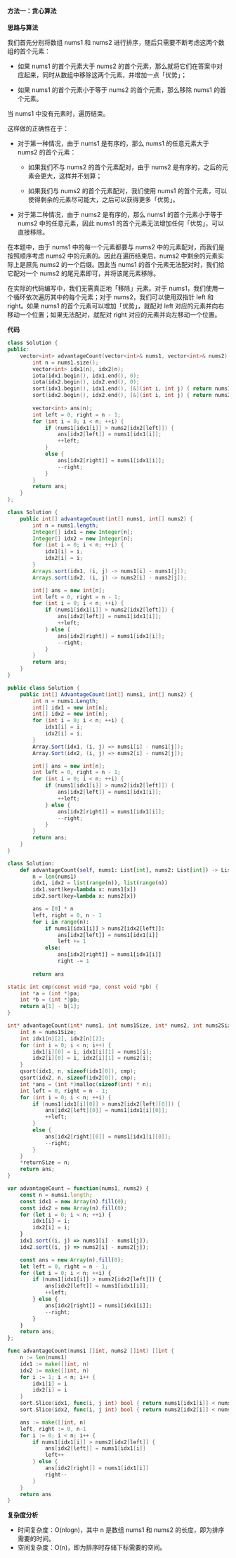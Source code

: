 ﻿#### [](https://leetcode.cn/problems/advantage-shuffle/solution/you-shi-xi-pai-by-leetcode-solution-sqsf//#方法一：贪心算法)方法一：贪心算法

**思路与算法**

我们首先分别将数组 nums1 和 nums2 进行排序，随后只需要不断考虑这两个数组的首个元素：

-   如果 nums1 的首个元素大于 nums2 的首个元素，那么就将它们在答案中对应起来，同时从数组中移除这两个元素，并增加一点「优势」；

-   如果 nums1 的首个元素小于等于 nums2 的首个元素，那么移除 nums1 的首个元素。


当 nums1 中没有元素时，遍历结束。

这样做的正确性在于：

-   对于第一种情况，由于 nums1 是有序的，那么 nums1 的任意元素大于 nums2 的首个元素：

    -   如果我们不与 nums2 的首个元素配对，由于 nums2 是有序的，之后的元素会更大，这样并不划算；

    -   如果我们与 nums2 的首个元素配对，我们使用 nums1 的首个元素，可以使得剩余的元素尽可能大，之后可以获得更多「优势」。

-   对于第二种情况，由于 nums2 是有序的，那么 nums1 的首个元素小于等于 nums2 中的任意元素，因此 nums1 的首个元素无法增加任何「优势」，可以直接移除。


在本题中，由于 nums1 中的每一个元素都要与 nums2 中的元素配对，而我们是按照顺序考虑 nums2 中的元素的。因此在遍历结束后，nums2 中剩余的元素实际上是原先 nums2 的一个后缀。因此当 nums1 的首个元素无法配对时，我们给它配对一个 nums2 的尾元素即可，并将该尾元素移除。

在实际的代码编写中，我们无需真正地「移除」元素。对于 nums1，我们使用一个循环依次遍历其中的每个元素；对于 nums2，我们可以使用双指针 left 和 right。如果 nums1 的首个元素可以增加「优势」，就配对 left 对应的元素并向右移动一个位置；如果无法配对，就配对 right 对应的元素并向左移动一个位置。

**代码**

```C++
class Solution {
public:
    vector<int> advantageCount(vector<int>& nums1, vector<int>& nums2) {
        int n = nums1.size();
        vector<int> idx1(n), idx2(n);
        iota(idx1.begin(), idx1.end(), 0);
        iota(idx2.begin(), idx2.end(), 0);
        sort(idx1.begin(), idx1.end(), [&](int i, int j) { return nums1[i] < nums1[j]; });
        sort(idx2.begin(), idx2.end(), [&](int i, int j) { return nums2[i] < nums2[j]; });
        
        vector<int> ans(n);
        int left = 0, right = n - 1;
        for (int i = 0; i < n; ++i) {
            if (nums1[idx1[i]] > nums2[idx2[left]]) {
                ans[idx2[left]] = nums1[idx1[i]];
                ++left;
            }
            else {
                ans[idx2[right]] = nums1[idx1[i]];
                --right;
            }
        }
        return ans;
    }
};

```

```Java
class Solution {
    public int[] advantageCount(int[] nums1, int[] nums2) {
        int n = nums1.length;
        Integer[] idx1 = new Integer[n];
        Integer[] idx2 = new Integer[n];
        for (int i = 0; i < n; ++i) {
            idx1[i] = i;
            idx2[i] = i;
        }
        Arrays.sort(idx1, (i, j) -> nums1[i] - nums1[j]);
        Arrays.sort(idx2, (i, j) -> nums2[i] - nums2[j]);

        int[] ans = new int[n];
        int left = 0, right = n - 1;
        for (int i = 0; i < n; ++i) {
            if (nums1[idx1[i]] > nums2[idx2[left]]) {
                ans[idx2[left]] = nums1[idx1[i]];
                ++left;
            } else {
                ans[idx2[right]] = nums1[idx1[i]];
                --right;
            }
        }
        return ans;
    }
}

```

```C#
public class Solution {
    public int[] AdvantageCount(int[] nums1, int[] nums2) {
        int n = nums1.Length;
        int[] idx1 = new int[n];
        int[] idx2 = new int[n];
        for (int i = 0; i < n; ++i) {
            idx1[i] = i;
            idx2[i] = i;
        }
        Array.Sort(idx1, (i, j) => nums1[i] - nums1[j]);
        Array.Sort(idx2, (i, j) => nums2[i] - nums2[j]);

        int[] ans = new int[n];
        int left = 0, right = n - 1;
        for (int i = 0; i < n; ++i) {
            if (nums1[idx1[i]] > nums2[idx2[left]]) {
                ans[idx2[left]] = nums1[idx1[i]];
                ++left;
            } else {
                ans[idx2[right]] = nums1[idx1[i]];
                --right;
            }
        }
        return ans;
    }
}

```

```Python
class Solution:
    def advantageCount(self, nums1: List[int], nums2: List[int]) -> List[int]:
        n = len(nums1)
        idx1, idx2 = list(range(n)), list(range(n))
        idx1.sort(key=lambda x: nums1[x])
        idx2.sort(key=lambda x: nums2[x])

        ans = [0] * n
        left, right = 0, n - 1
        for i in range(n):
            if nums1[idx1[i]] > nums2[idx2[left]]:
                ans[idx2[left]] = nums1[idx1[i]]
                left += 1
            else:
                ans[idx2[right]] = nums1[idx1[i]]
                right -= 1
        
        return ans

```

```C
static int cmp(const void *pa, const void *pb) {
    int *a = (int *)pa;
    int *b = (int *)pb;
    return a[1] - b[1];
}

int* advantageCount(int* nums1, int nums1Size, int* nums2, int nums2Size, int* returnSize) {
    int n = nums1Size;
    int idx1[n][2], idx2[n][2];
    for (int i = 0; i < n; i++) {
        idx1[i][0] = i, idx1[i][1] = nums1[i];
        idx2[i][0] = i, idx2[i][1] = nums2[i];
    }
    qsort(idx1, n, sizeof(idx1[0]), cmp);
    qsort(idx2, n, sizeof(idx2[0]), cmp);
    int *ans = (int *)malloc(sizeof(int) * n);
    int left = 0, right = n - 1;
    for (int i = 0; i < n; ++i) {
        if (nums1[idx1[i][0]] > nums2[idx2[left][0]]) {
            ans[idx2[left][0]] = nums1[idx1[i][0]];
            ++left;
        }
        else {
            ans[idx2[right][0]] = nums1[idx1[i][0]];
            --right;
        }
    }
    *returnSize = n;
    return ans;
}

```

```JavaScript
var advantageCount = function(nums1, nums2) {
    const n = nums1.length;
    const idx1 = new Array(n).fill(0);
    const idx2 = new Array(n).fill(0);
    for (let i = 0; i < n; ++i) {
        idx1[i] = i;
        idx2[i] = i;
    }
    idx1.sort((i, j) => nums1[i] - nums1[j]);
    idx2.sort((i, j) => nums2[i] - nums2[j]);

    const ans = new Array(n).fill(0);
    let left = 0, right = n - 1;
    for (let i = 0; i < n; ++i) {
        if (nums1[idx1[i]] > nums2[idx2[left]]) {
            ans[idx2[left]] = nums1[idx1[i]];
            ++left;
        } else {
            ans[idx2[right]] = nums1[idx1[i]];
            --right;
        }
    }
    return ans;
};

```

```Go
func advantageCount(nums1 []int, nums2 []int) []int {
    n := len(nums1)
    idx1 := make([]int, n)
    idx2 := make([]int, n)
    for i := 1; i < n; i++ {
        idx1[i] = i
        idx2[i] = i
    }
    sort.Slice(idx1, func(i, j int) bool { return nums1[idx1[i]] < nums1[idx1[j]] })
    sort.Slice(idx2, func(i, j int) bool { return nums2[idx2[i]] < nums2[idx2[j]] })

    ans := make([]int, n)
    left, right := 0, n-1
    for i := 0; i < n; i++ {
        if nums1[idx1[i]] > nums2[idx2[left]] {
            ans[idx2[left]] = nums1[idx1[i]]
            left++
        } else {
            ans[idx2[right]] = nums1[idx1[i]]
            right--
        }
    }
    return ans
}

```

**复杂度分析**

-   时间复杂度：O(nlog⁡n)，其中 n 是数组 nums1 和 nums2 的长度，即为排序需要的时间。   
-   空间复杂度：O(n)，即为排序时存储下标需要的空间。
